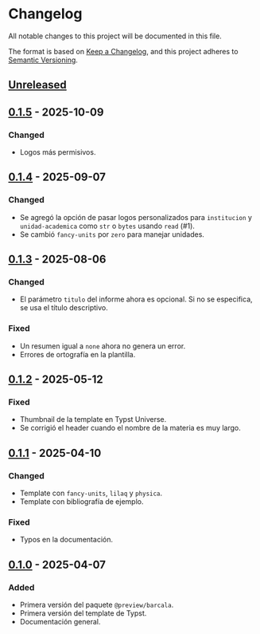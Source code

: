 # Changelog

All notable changes to this project will be documented in this file.

The format is based on [Keep a Changelog](https://keepachangelog.com/en/1.1.0/),
and this project adheres to [Semantic Versioning](https://semver.org/spec/v2.0.0.html).

## [Unreleased]

## [0.1.5] - 2025-10-09

### Changed

- Logos más permisivos.

## [0.1.4] - 2025-09-07

### Changed

- Se agregó la opción de pasar logos personalizados para `institucion` y `unidad-academica` como `str` o `bytes` usando `read` (#1).
- Se cambió `fancy-units` por `zero` para manejar unidades.

## [0.1.3] - 2025-08-06

### Changed

- El parámetro `titulo` del informe ahora es opcional. Si no se especifica, se usa el título descriptivo.

### Fixed

- Un resumen igual a `none` ahora no genera un error.
- Errores de ortografía en la plantilla.

## [0.1.2] - 2025-05-12

### Fixed

- Thumbnail de la template en Typst Universe.
- Se corrigió el header cuando el nombre de la materia es muy largo.

## [0.1.1] - 2025-04-10

### Changed

- Template con `fancy-units`, `lilaq` y `physica`.
- Template con bibliografía de ejemplo.

### Fixed

- Typos en la documentación.

## [0.1.0] - 2025-04-07

### Added

- Primera versión del paquete `@preview/barcala`.
- Primera versión del template de Typst.
- Documentación general.

[unreleased]: https://github.com/JuanM04/barcala/compare/v0.1.5...HEAD
[0.1.5]: https://github.com/JuanM04/barcala/compare/v0.1.4...v0.1.5
[0.1.4]: https://github.com/JuanM04/barcala/compare/v0.1.3...v0.1.4
[0.1.3]: https://github.com/JuanM04/barcala/compare/v0.1.2...v0.1.3
[0.1.2]: https://github.com/JuanM04/barcala/compare/v0.1.1...v0.1.2
[0.1.1]: https://github.com/JuanM04/barcala/compare/v0.1.0...v0.1.1
[0.1.0]: https://github.com/JuanM04/barcala/releases/tag/v0.1.0